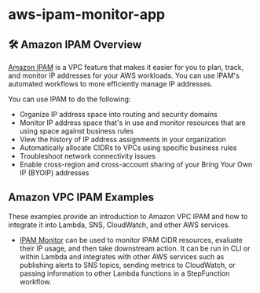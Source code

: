# aws-ipam-monitor-app

## :hammer_and_wrench: Amazon IPAM Overview

[Amazon IPAM](https://docs.aws.amazon.com/vpc/latest/ipam/what-it-is-ipam.html) is a VPC feature that makes it easier for you to plan, track, and monitor IP addresses for your AWS workloads. You can use IPAM's automated workflows to more efficiently manage IP addresses.

You can use IPAM to do the following:
- Organize IP address space into routing and security domains
- Monitor IP address space that's in use and monitor resources that are using space against business rules
- View the history of IP address assignments in your organization
- Automatically allocate CIDRs to VPCs using specific business rules
- Troubleshoot network connectivity issues
- Enable cross-region and cross-account sharing of your Bring Your Own IP (BYOIP) addresses

## Amazon VPC IPAM Examples

These examples provide an introduction to Amazon VPC IPAM and how to integrate it into Lambda, SNS, CloudWatch, and other AWS services.

- [IPAM Monitor](aws-monitor-ipam-app.py) can be used to monitor IPAM CIDR resources, evaluate their IP usage, and then take downstream action.  It can be run in CLI or within Lambda and integrates with other AWS services such as publishing alerts to SNS topics, sending metrics to CloudWatch, or passing information to other Lambda functions in a StepFunction workflow.

